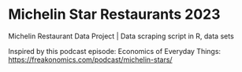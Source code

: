 # Michelin Star Restaurants 2023
Michelin Restaurant Data Project | Data scraping script in R, data sets

Inspired by this podcast episode:
Economics of Everyday Things: https://freakonomics.com/podcast/michelin-stars/
